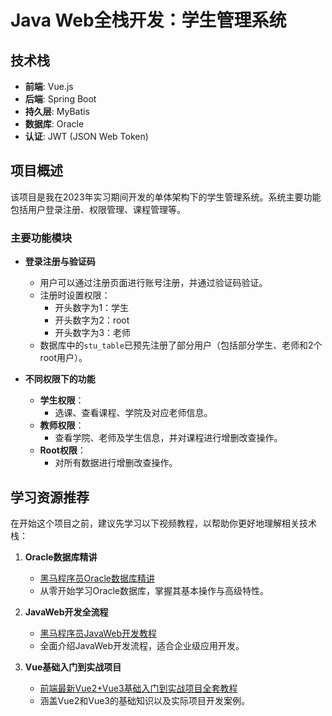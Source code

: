 # Java Web全栈开发：学生管理系统

## 技术栈
- **前端**: Vue.js
- **后端**: Spring Boot
- **持久层**: MyBatis
- **数据库**: Oracle
- **认证**: JWT (JSON Web Token)

## 项目概述
该项目是我在2023年实习期间开发的单体架构下的学生管理系统。系统主要功能包括用户登录注册、权限管理、课程管理等。

### 主要功能模块
- **登录注册与验证码**
  - 用户可以通过注册页面进行账号注册，并通过验证码验证。
  - 注册时设置权限：
    - 开头数字为1：学生
    - 开头数字为2：root
    - 开头数字为3：老师
  - 数据库中的`stu_table`已预先注册了部分用户（包括部分学生、老师和2个root用户）。

- **不同权限下的功能**
  - **学生权限**：
    - 选课、查看课程、学院及对应老师信息。
  - **教师权限**：
    - 查看学院、老师及学生信息，并对课程进行增删改查操作。
  - **Root权限**：
    - 对所有数据进行增删改查操作。

## 学习资源推荐
在开始这个项目之前，建议先学习以下视频教程，以帮助你更好地理解相关技术栈：

1. **Oracle数据库精讲**
   - [黑马程序员Oracle数据库精讲](https://www.bilibili.com/video/BV1KJ411h7NH/?spm_id_from=333.1387.favlist.content.click&vd_source=827d9840a5531e9c9eef6c36f1ecdfb5)
   - 从零开始学习Oracle数据库，掌握其基本操作与高级特性。

2. **JavaWeb开发全流程**
   - [黑马程序员JavaWeb开发教程](https://www.bilibili.com/video/BV1m84y1w7Tb/?spm_id_from=333.1387.favlist.content.click&vd_source=827d9840a5531e9c9eef6c36f1ecdfb5)
   - 全面介绍JavaWeb开发流程，适合企业级应用开发。

3. **Vue基础入门到实战项目**
   - [前端最新Vue2+Vue3基础入门到实战项目全套教程](https://www.bilibili.com/video/BV1HV4y1a7n4/?spm_id_from=333.1387.favlist.content.click&vd_source=827d9840a5531e9c9eef6c36f1ecdfb5)
   - 涵盖Vue2和Vue3的基础知识以及实际项目开发案例。

